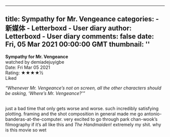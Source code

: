 
---
title: Sympathy for Mr. Vengeance
categories: 
    - 新媒体
    - Letterboxd - User diary
author: Letterboxd - User diary
comments: false
date: Fri, 05 Mar 2021 00:00:00 GMT
thumbnail: ''
---

<div>   
<b>Sympathy for Mr. Vengeance</b><br>watched by demiadejuyigbe<br>Date: Fri Mar 05 2021<br>Rating:  ★★★★½ <br>Liked<br>








<div>



<div><p><i>“Whenever Mr. Vengeance’s not on screen, all the other characters should be asking, ‘Where’s Mr. Vengeance?’”</i></p><p><br>just a bad time that only gets worse and worse. such incredibly satisfying plotting. framing and the shot composition in general made me go antonio-banderas-at-the-computer. very excited to go through park chan-wook’s filmography if it’s all like this and <i>The Handmaiden</i>! extremely my shit. why is this movie so wet</p></div>

</div>
  
</div>
            